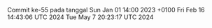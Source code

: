 Commit ke-55 pada tanggal Sun Jan 01 14:00 2023 +0100
Fri Feb 16 14:43:06 UTC 2024
Tue May  7 20:23:17 UTC 2024
